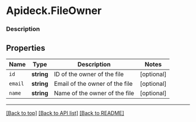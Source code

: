 # Apideck.FileOwner

### Description

## Properties
Name | Type | Description | Notes
------------ | ------------- | ------------- | -------------
`id` | **string** | ID of the owner of the file | [optional] 
`email` | **string** | Email of the owner of the file | [optional] 
`name` | **string** | Name of the owner of the file | [optional] 





---

[[Back to top]](#) [[Back to API list]](../../../../README.md#documentation-for-api-endpoints) [[Back to README]](../../../../README.md)


